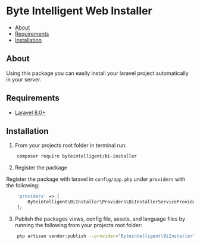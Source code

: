 # Byte Intelligent Web Installer

- [About](#about)
- [Requirements](#requirements)
- [Installation](#installation)

## About

Using this package you can easily install your laravel project automatically in your server.

## Requirements

* [Laravel 8.0+](https://laravel.com/docs/installation)

## Installation

1. From your projects root folder in terminal run:

```bash
    composer require byteintelligent/bi-installer
```

2. Register the package

Register the package with laravel in `config/app.php` under `providers` with the following:

```php
	'providers' => [
	    Byteintelligent\BiInstaller\Providers\BiInstallerServiceProvider::class,
	];
```

3. Publish the packages views, config file, assets, and language files by running the following from your projects root folder:

```bash
    php artisan vendor:publish --provider="Byteintelligent\BiInstaller\Providers\BiInstallerServiceProvider"
```
